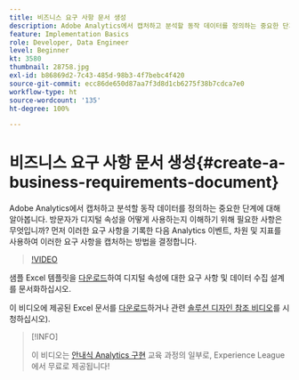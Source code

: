 ```yaml
---
title: 비즈니스 요구 사항 문서 생성
description: Adobe Analytics에서 캡처하고 분석할 동작 데이터를 정의하는 중요한 단계에 대해 알아봅니다.
feature: Implementation Basics
role: Developer, Data Engineer
level: Beginner
kt: 3580
thumbnail: 28758.jpg
exl-id: b86869d2-7c43-485d-98b3-4f7bebc4f420
source-git-commit: ecc86de650d87aa7f3d8d1cb6275f38b7cdca7e0
workflow-type: ht
source-wordcount: '135'
ht-degree: 100%

---
```


# 비즈니스 요구 사항 문서 생성{#create-a-business-requirements-document}

Adobe Analytics에서 캡처하고 분석할 동작 데이터를 정의하는 중요한 단계에 대해 알아봅니다. 방문자가 디지털 속성을 어떻게 사용하는지 이해하기 위해 필요한 사항은 무엇입니까? 먼저 이러한 요구 사항을 기록한 다음 Analytics 이벤트, 차원 및 지표를 사용하여 이러한 요구 사항을 캡처하는 방법을 결정합니다.

>[!VIDEO](https://video.tv.adobe.com/v/28758/?quality=12&learn=on)

샘플 Excel 템플릿을 [다운로드](assets/aa-implementation-playbook.xlsx)하여 디지털 속성에 대한 요구 사항 및 데이터 수집 설계를 문서화하십시오.

이 비디오에 제공된 Excel 문서를 [다운로드](assets/geometrixx-clothiers-brd-sdr.xlsx)하거나 관련 [솔루션 디자인 참조 비디오](creating-and-maintaining-an-sdr.md)를 시청하십시오).

>[!INFO]
>
> 이 비디오는 [안내식 Analytics 구현](https://experienceleague.adobe.com/?recommended=Analytics-D-1-2019.1) 교육 과정의 일부로, Experience League에서 무료로 제공됩니다!
